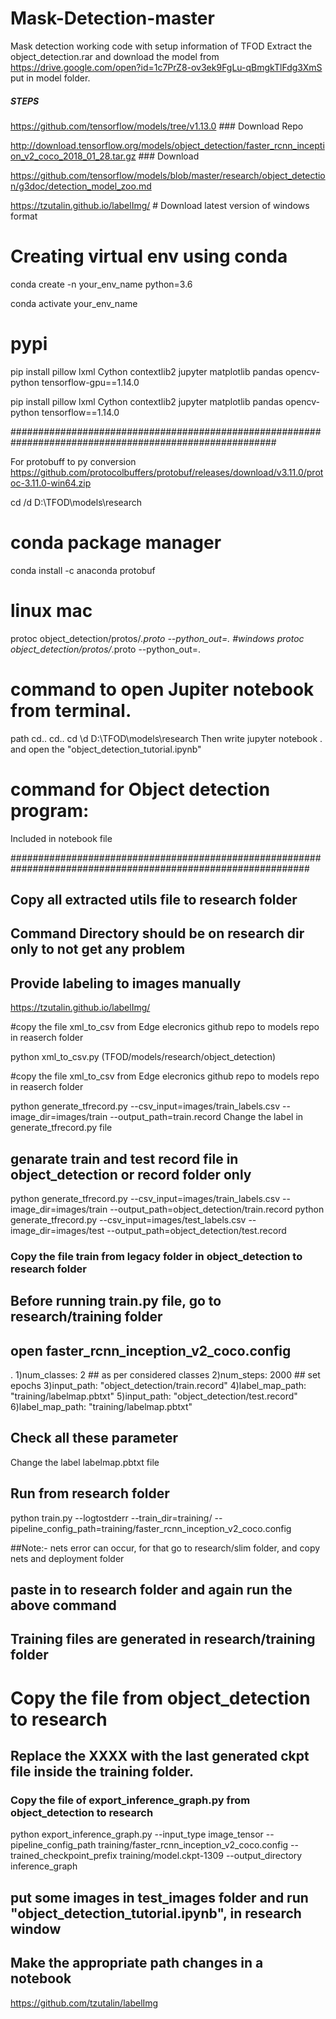 # Mask-Detection-master
Mask detection working code with setup information of TFOD 
Extract the object_detection.rar and download the model from
https://drive.google.com/open?id=1c7PrZ8-ov3ek9FgLu-qBmgkTlFdg3XmS
put in model folder.

##### STEPS ################
https://github.com/tensorflow/models/tree/v1.13.0  ###  Download Repo

http://download.tensorflow.org/models/object_detection/faster_rcnn_inception_v2_coco_2018_01_28.tar.gz ### Download

https://github.com/tensorflow/models/blob/master/research/object_detection/g3doc/detection_model_zoo.md

https://tzutalin.github.io/labelImg/  # Download latest version of windows format


# Creating virtual env using conda
conda create -n your_env_name python=3.6

conda activate your_env_name

# pypi 
pip install pillow lxml Cython contextlib2 jupyter matplotlib pandas opencv-python tensorflow-gpu==1.14.0

pip install pillow lxml Cython contextlib2 jupyter matplotlib pandas opencv-python tensorflow==1.14.0

########################################################################################################

For protobuff to py conversion
https://github.com/protocolbuffers/protobuf/releases/download/v3.11.0/protoc-3.11.0-win64.zip

cd /d D:\TFOD\models\research

# conda package manager
conda install -c anaconda protobuf

# linux mac
protoc object_detection/protos/*.proto --python_out=.
#windows
protoc object_detection/protos/*.proto --python_out=.

# command to open Jupiter notebook from terminal.
path 
cd..
cd..
cd \d D:\TFOD\models\research
Then write
jupyter notebook
.
and open the "object_detection_tutorial.ipynb"

# command for Object detection program:

Included in notebook file

##############################################################################################################
## Copy all extracted utils file to research folder
## Command Directory should be on research dir only to not get any problem

## Provide labeling to images manually
https://tzutalin.github.io/labelImg/

#copy the file xml_to_csv from Edge elecronics github repo to models repo in reaserch folder

python xml_to_csv.py (TFOD/models/research/object_detection)

#copy the file xml_to_csv from Edge elecronics github repo to models repo in reaserch folder

python generate_tfrecord.py --csv_input=images/train_labels.csv --image_dir=images/train --output_path=train.record
Change the label in generate_tfrecord.py file

## genarate train and test record file in object_detection or record folder only
python generate_tfrecord.py --csv_input=images/train_labels.csv --image_dir=images/train --output_path=object_detection/train.record
python generate_tfrecord.py --csv_input=images/test_labels.csv --image_dir=images/test --output_path=object_detection/test.record


### Copy the file train from legacy folder in object_detection to research folder

## Before running train.py file, go to research/training folder
## open faster_rcnn_inception_v2_coco.config
.
1)num_classes: 2 ## as per considered classes
2)num_steps: 2000 ## set epochs
3)input_path: "object_detection/train.record"
4)label_map_path: "training/labelmap.pbtxt"
5)input_path: "object_detection/test.record"
6)label_map_path: "training/labelmap.pbtxt"
## Check all these parameter 
Change the label labelmap.pbtxt file

## Run from research folder
python train.py --logtostderr --train_dir=training/ --pipeline_config_path=training/faster_rcnn_inception_v2_coco.config

##Note:- nets error can occur, for that go to research/slim folder, and copy nets and deployment folder
## paste in to research folder and again run the above command 

## Training files are generated in research/training folder

# Copy the file from object_detection to research
## Replace the XXXX with the last generated ckpt file inside the training folder.

### Copy the file of export_inference_graph.py from object_detection to research

python export_inference_graph.py --input_type image_tensor --pipeline_config_path training/faster_rcnn_inception_v2_coco.config --trained_checkpoint_prefix training/model.ckpt-1309 --output_directory inference_graph

## put some images in test_images folder and run "object_detection_tutorial.ipynb", in research window
## Make the appropriate path changes in a notebook

https://github.com/tzutalin/labelImg
